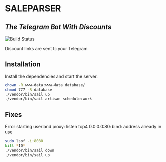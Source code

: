 # SALEPARSER
## _The Telegram Bot With Discounts_

![Build Status](https://github.com/cicirello/user-statistician/actions/workflows/build.yml/badge.svg)

Discount links are sent to your Telegram

## Installation

Install the dependencies and start the server.

```sh
chown -R www-data:www-data database/
chmod 777 -R database
./vendor/bin/sail up
./vendor/bin/sail artisan schedule:work
```

## Fixes

Error starting userland proxy: listen tcp4 0.0.0.0:80: bind: address already in use

```sh
sudo lsof -i:8080
kill *ID*
./vendor/bin/sail down
./vendor/bin/sail up
```
